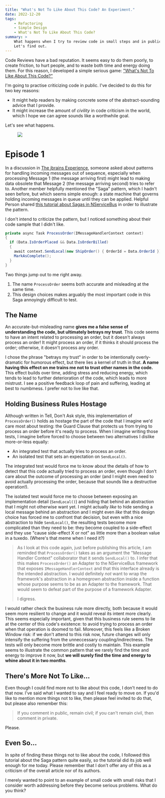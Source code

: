 ```yaml
---
title: "What's Not To Like About This Code? An Experiment."
date: 2022-12-20
tags:
    - Refactoring
    - Simple Design
    - What's Not To Like About This Code?
summary: >
    What happens when I try to review code in small steps and in public?
    Let's find out.
---
```


Code Reviews have a bad reputation. It seems easy to do them poorly, to create friction, to hurt people, and to waste both time and energy doing them. For this reason, I developed a simple serious game: ["What's Not To Like About This Code?"](https://www.jbrains.ca/sessions/whats-not-to-like-about-this-code)

I'm going to practise criticizing code in public. I've decided to do this for two key reasons:

- It might help readers by making concrete some of the abstract-sounding advice that I provide.
- It might increase the amount of _civility_ in code criticism in the world, which I hope we can agree sounds like a worthwhile goal.

Let's see what happens.

<style type="text/css">
figure.interstitial img { max-width: 80%; max-height: 2cm;  }
</style>

<figure class="interstitial"><img src="{% link images/icons/noun-dislike-2199212-E36877.png %}" /></figure>

# Episode 1

In a discussion in [The jbrains Experience](https://experience.jbrains.ca), someone asked about patterns for handling incoming messages out of sequence, especially when processing Message 1 (the message arriving first) might lead to making data obsolete that Message 2 (the message arriving second) tries to refer to. Another member helpfully mentioned the "Saga" pattern, which I hadn't seen before, but which seems simple enough: a state machine that governs holding incoming messages in queue until they can be applied. Helpful Person shared [this tutorial about Sagas in NServiceBus](https://docs.particular.net/tutorials/nservicebus-sagas/1-saga-basics/#exercise-sagas-as-policies) in order to illustrate the pattern.

I don't intend to criticize the pattern, but I noticed something about their code sample that I didn't like.

```csharp
private async Task ProcessOrder(IMessageHandlerContext context)
{
  if (Data.IsOrderPlaced && Data.IsOrderBilled)
  {
    await context.SendLocal(new ShipOrder() { OrderId = Data.OrderId });
    MarkAsComplete();
  }
}
```

Two things jump out to me right away.

1. The name `ProcessOrder` seems both accurate and misleading at the same time.
1. This design choices makes arguably the most important code in this Saga annoyingly difficult to test.

## The Name

An accurate-but-misleading name **gives me a false sense of understanding the code, but ultimately betrays my trust**. This code seems to have an intent related to processing an order, but it doesn't always process an order! It might process an order, if it thinks it should process the order; otherwise, it doesn't process any order.

I chose the phrase "betrays my trust" in order to be intentionally overly-dramatic for humorous effect, but there lies a kernel of truth in that. **A name having this effect on me trains me not to trust other names in the code.** This effect builds over time, adding stress and reducing energy, which tends to lead to further deterioration of the code, which leads to more mistrust. I see a positive feedback loop of pain and suffering, leading at best to numbmess. I prefer not to live like that.

## Holding Business Rules Hostage

Although written in Tell, Don't Ask style, this implementation of `ProcessOrder()` holds as hostage the part of the code that I imagine we'd care most about testing: the Guard Clause that protects us from trying to process an order before it's ready to process. When I imagine writing those tests, I imagine before forced to choose between two alternatives I dislike more-or-less equally:

- An integrated test that actually tries to process an order.
- An isolated test that sets an expectation on `SendLocal()`.

The integrated test would force me to know about the details of how to detect that this code actually tried to process an order, even though I don't care about the outcome of processing an order (and I might even need to avoid actually processing the order, because that sounds like a destructive operation!).

The isolated test would force me to choose between exposing an implementation detail (`SendLocal()`) and hiding that behind an abstraction that I might not otherwise want yet. I might actually _like_ to hide sending a local message behind an abstraction and I might even _like_ that this design choice has forced me to confront that decision, but even with a nice abstraction to hide `SendLocal()`, the resulting tests become more complicated than they need to be: they become coupled to a side-effect and they use "cause side-effect X or not" as little more than a boolean value in a tuxedo. (Where's that meme when I need it?)

> As I look at this code again, just before publishing this article, I am reminded that `ProcessOrder()` takes as an argument the "Message Handler Context" collaborator that it sends `SendLocal()` to. I infer that this makes `ProcessOrder()` an Adapter to the NServiceBus framework that exposes `IMessageHandlerContext` and that this interface already is the intended abstraction. I would definitely _not_ want to wrap the framework's abstraction in a homegrown abstraction inside a function whose purpose seems to be as an Adapter to the framework. That would seem to defeat part of the purpose of a framework Adapter.
>
> I digress.

I would rather check the business rule more directly, both because it would seem more resilient to change and it would reveal its intent more clearly. This seems especially important, given that this business rule seems to lie at the center of this code's existence: to avoid trying to process an order when that operation is doomed to fail. Moreover, this feels like a Broken Window risk: if we don't attend to this risk now, future changes will only intensify the suffering from the unneccessary coupling/indirectness. The tests will only become more brittle and costly to maintain. This example seems to illustrate the common pattern that we rarely find the time and energy to improve it now, but **we will surely find the time and energy to whine about it in two months**.

## There's More Not To Like...

Even though I could find more not to like about this code, I don't need to do that now. I've said what I wanted to say and I feel ready to move on. If you'd like to mention more things not to like, then please feel invited to do that, but please also remember this:

> If you comment in public, remain civil; if you can't remain civil, then comment in private.

Please.

## Even So...

In spite of finding these things not to like about the code, I followed this tutorial about the Saga pattern quite easily, so the tutorial did its job well enough for me today. Please remember that I don't offer any of this as a criticism of the overall article nor of its authors.

I merely wanted to point to an example of small code with small risks that I consider worth addressing before they become serious problems. What do you think?

